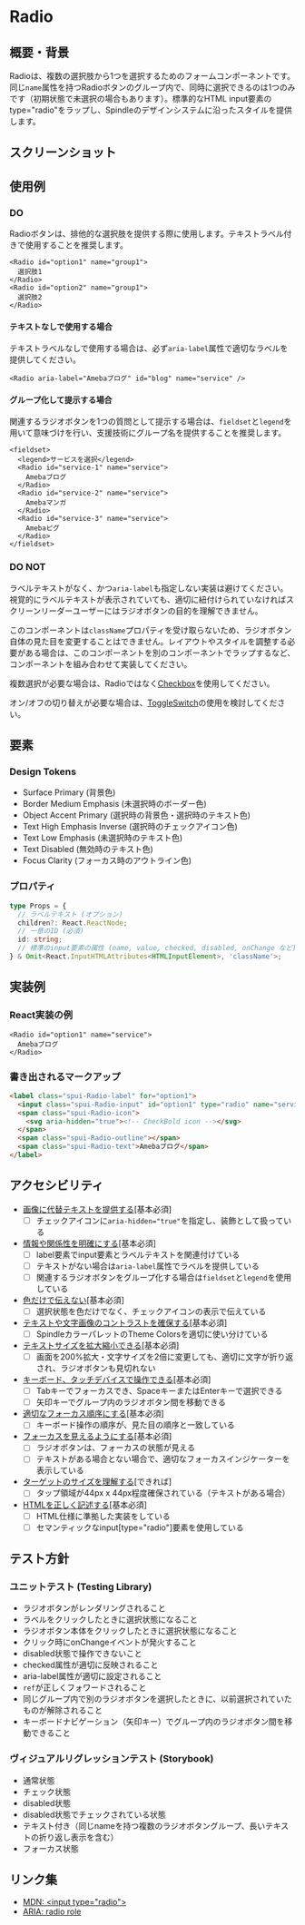 # Radio

## 概要・背景

Radioは、複数の選択肢から1つを選択するためのフォームコンポーネントです。同じ`name`属性を持つRadioボタンのグループ内で、同時に選択できるのは1つのみです（初期状態で未選択の場合もあります）。標準的なHTML input要素のtype="radio"をラップし、Spindleのデザインシステムに沿ったスタイルを提供します。

## スクリーンショット

## 使用例

### DO

Radioボタンは、排他的な選択肢を提供する際に使用します。テキストラベル付きで使用することを推奨します。

```tsx
<Radio id="option1" name="group1">
  選択肢1
</Radio>
<Radio id="option2" name="group1">
  選択肢2
</Radio>
```

#### テキストなしで使用する場合

テキストラベルなしで使用する場合は、必ず`aria-label`属性で適切なラベルを提供してください。

```tsx
<Radio aria-label="Amebaブログ" id="blog" name="service" />
```

#### グループ化して提示する場合

関連するラジオボタンを1つの質問として提示する場合は、`fieldset`と`legend`を用いて意味づけを行い、支援技術にグループ名を提供することを推奨します。

```tsx
<fieldset>
  <legend>サービスを選択</legend>
  <Radio id="service-1" name="service">
    Amebaブログ
  </Radio>
  <Radio id="service-2" name="service">
    Amebaマンガ
  </Radio>
  <Radio id="service-3" name="service">
    Amebaピグ
  </Radio>
</fieldset>
```

### DO NOT

ラベルテキストがなく、かつ`aria-label`も指定しない実装は避けてください。視覚的にラベルテキストが表示されていても、適切に紐付けられていなければスクリーンリーダーユーザーにはラジオボタンの目的を理解できません。

このコンポーネントは`className`プロパティを受け取らないため、ラジオボタン自体の見た目を変更することはできません。レイアウトやスタイルを調整する必要がある場合は、このコンポーネントを別のコンポーネントでラップするなど、コンポーネントを組み合わせて実装してください。

複数選択が必要な場合は、Radioではなく[Checkbox](https://ameba-spindle.web.app/?path=/story/form-checkbox--checkbox)を使用してください。

オン/オフの切り替えが必要な場合は、[ToggleSwitch](https://ameba-spindle.web.app/?path=/docs/form-toggleswitch--toggle-switch)の使用を検討してください。

## 要素

### Design Tokens

- Surface Primary (背景色)
- Border Medium Emphasis (未選択時のボーダー色)
- Object Accent Primary (選択時の背景色・選択時のテキスト色)
- Text High Emphasis Inverse (選択時のチェックアイコン色)
- Text Low Emphasis (未選択時のテキスト色)
- Text Disabled (無効時のテキスト色)
- Focus Clarity (フォーカス時のアウトライン色)

### プロパティ

```ts
type Props = {
  // ラベルテキスト (オプション)
  children?: React.ReactNode;
  // 一意のID (必須)
  id: string;
  // 標準のinput要素の属性 (name, value, checked, disabled, onChange など)
} & Omit<React.InputHTMLAttributes<HTMLInputElement>, 'className'>;
```

## 実装例

### React実装の例

```tsx
<Radio id="option1" name="service">
  Amebaブログ
</Radio>
```

### 書き出されるマークアップ

```html
<label class="spui-Radio-label" for="option1">
  <input class="spui-Radio-input" id="option1" type="radio" name="service">
  <span class="spui-Radio-icon">
    <svg aria-hidden="true"><!-- CheckBold icon --></svg>
  </span>
  <span class="spui-Radio-outline"></span>
  <span class="spui-Radio-text">Amebaブログ</span>
</label>
```

## アクセシビリティ

- [画像に代替テキストを提供する](https://a11y-guidelines.ameba.design/1/1/1/)[基本必須]
  - [ ] チェックアイコンに`aria-hidden="true"`を指定し、装飾として扱っている
- [情報や関係性を明確にする](https://a11y-guidelines.ameba.design/1/3/1/)[基本必須]
  - [ ] label要素でinput要素とラベルテキストを関連付けている
  - [ ] テキストがない場合は`aria-label`属性でラベルを提供している
  - [ ] 関連するラジオボタンをグループ化する場合は`fieldset`と`legend`を使用している
- [色だけで伝えない](https://a11y-guidelines.ameba.design/1/4/1/)[基本必須]
  - [ ] 選択状態を色だけでなく、チェックアイコンの表示で伝えている
- [テキストや文字画像のコントラストを確保する](https://a11y-guidelines.ameba.design/1/4/3/)[基本必須]
  - [ ] SpindleカラーパレットのTheme Colorsを適切に使い分けている
- [テキストサイズを拡大縮小できる](https://a11y-guidelines.ameba.design/1/4/4/)[基本必須]
  - [ ] 画面を200%拡大・文字サイズを2倍に変更しても、適切に文字が折り返され、ラジオボタンも見切れない
- [キーボード、タッチデバイスで操作できる](https://a11y-guidelines.ameba.design/2/1/1/)[基本必須]
  - [ ] Tabキーでフォーカスでき、SpaceキーまたはEnterキーで選択できる
  - [ ] 矢印キーでグループ内のラジオボタン間を移動できる
- [適切なフォーカス順序にする](https://a11y-guidelines.ameba.design/2/4/3/)[基本必須]
  - [ ] キーボード操作の順序が、見た目の順序と一致している
- [フォーカスを見えるようにする](https://a11y-guidelines.ameba.design/2/4/7/)[基本必須]
  - [ ] ラジオボタンは、フォーカスの状態が見える
  - [ ] テキストがある場合とない場合で、適切なフォーカスインジケーターを表示している
- [ターゲットのサイズを理解する](https://a11y-guidelines.ameba.design/2/5/5/)[できれば]
  - [ ] タップ領域が44px x 44px程度確保されている（テキストがある場合）
- [HTMLを正しく記述する](https://a11y-guidelines.ameba.design/4/1/1/)[基本必須]
  - [ ] HTML仕様に準拠した実装をしている
  - [ ] セマンティックなinput[type="radio"]要素を使用している

## テスト方針

### ユニットテスト (Testing Library)

- ラジオボタンがレンダリングされること
- ラベルをクリックしたときに選択状態になること
- ラジオボタン本体をクリックしたときに選択状態になること
- クリック時にonChangeイベントが発火すること
- disabled状態で操作できないこと
- checked属性が適切に反映されること
- aria-label属性が適切に設定されること
- `ref`が正しくフォワードされること
- 同じグループ内で別のラジオボタンを選択したときに、以前選択されていたものが解除されること
- キーボードナビゲーション（矢印キー）でグループ内のラジオボタン間を移動できること

### ヴィジュアルリグレッションテスト (Storybook)

- 通常状態
- チェック状態
- disabled状態
- disabled状態でチェックされている状態
- テキスト付き（同じnameを持つ複数のラジオボタングループ、長いテキストの折り返し表示を含む）
- フォーカス状態

## リンク集

- [MDN: &lt;input type="radio"&gt;](https://developer.mozilla.org/ja/docs/Web/HTML/Element/input/radio)
- [ARIA: radio role](https://developer.mozilla.org/en-US/docs/Web/Accessibility/ARIA/Roles/radio_role)
